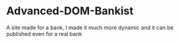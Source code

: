 # Advanced-DOM-Bankist

A site made for a bank, I made it much more dynamic and it can be published even for a real bank

